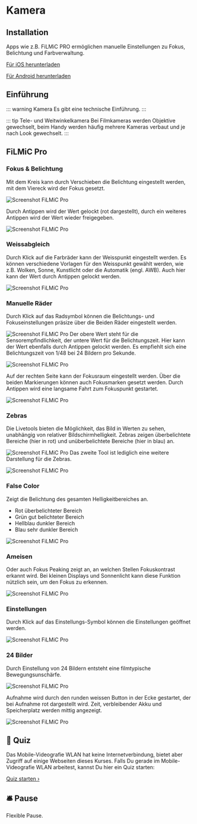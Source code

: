 # Kamera 

## Installation

Apps wie z.B. FiLMiC PRO ermöglichen manuelle Einstellungen zu Fokus, Belichtung und Farbverwaltung.

[Für iOS herunterladen](https://apps.apple.com/de/app/filmic-pro-profi-video-kamera/id436577167)

[Für Android herunterladen](https://play.google.com/store/apps/details?id=com.filmic.filmicpro&hl=de&gl=UShttps://play.google.com/store/apps/details?id=com.filmic.filmicpro&hl=de&gl=US)

## Einführung

::: warning Kamera
Es gibt eine technische Einführung.
:::


::: tip Tele- und Weitwinkelkamera
Bei Filmkameras werden Objektive gewechselt, beim Handy werden häufig mehrere Kameras verbaut und je nach Look gewechselt.
:::

## FiLMiC Pro


### Fokus & Belichtung
Mit dem Kreis kann durch Verschieben die Belichtung eingestellt werden, mit dem Viereck wird der Fokus gesetzt.

![Screenshot FiLMiC Pro](/images/kamera/c1.jpg)

Durch Antippen wird der Wert gelockt (rot dargestellt), durch ein weiteres Antippen wird der Wert wieder freigegeben. 

![Screenshot FiLMiC Pro](/images/kamera/c2.jpg)

### Weissabgleich
Durch Klick auf die Farbräder kann der Weisspunkt eingestellt werden. 
Es können verschiedene Vorlagen für den Weisspunkt gewählt werden, wie z.B. Wolken, Sonne, Kunstlicht oder die Automatik (engl. AWB).
Auch hier kann der Wert durch Antippen gelockt werden.

![Screenshot FiLMiC Pro](/images/kamera/c3.jpg)

### Manuelle Räder
Durch Klick auf das Radsymbol können die Belichtungs- und Fokuseinstellungen präsize über die Beiden Räder eingestellt werden.

![Screenshot FiLMiC Pro](/images/kamera/c4.jpg)
Der obere Wert steht für die Sensorempfindlichkeit, der untere Wert für die Belichtungszeit.
Hier kann der Wert ebenfalls durch Antippen gelockt werden.
Es empfiehlt sich eine Belichtungszeit von 1/48 bei 24 Bildern pro Sekunde.

![Screenshot FiLMiC Pro](/images/kamera/c5.jpg)

Auf der rechten Seite kann der Fokusraum eingestellt werden. Über die beiden Markierungen können auch Fokusmarken gesetzt werden.
Durch Antippen wird eine langsame Fahrt zum Fokuspunkt gestartet.

![Screenshot FiLMiC Pro](/images/kamera/c6.jpg)

### Zebras
Die Livetools bieten die Möglichkeit, das Bild in Werten zu sehen, unabhängig von relativer Bildschirmhelligkeit.
Zebras zeigen überbelichtete Bereiche (hier in rot) und unüberbelichtete Bereiche (hier in blau) an.

![Screenshot FiLMiC Pro](/images/kamera/c7.jpg)
Das zweite Tool ist lediglich eine weitere Darstellung für die Zebras.

![Screenshot FiLMiC Pro](/images/kamera/c8.jpg)
### False Color
Zeigt die Belichtung des gesamten Helligkeitbereiches an. 
- Rot überbelichteter Bereich
- Grün gut belichteter Bereich
- Hellblau dunkler Bereich
- Blau sehr dunkler Bereich

![Screenshot FiLMiC Pro](/images/kamera/c9.jpg)
### Ameisen
Oder auch Fokus Peaking zeigt an, an welchen Stellen Fokuskontrast erkannt wird.
Bei kleinen Displays und Sonnenlicht kann diese Funktion nützlich sein, um den Fokus zu erkennen.

![Screenshot FiLMiC Pro](/images/kamera/c10.jpg)

### Einstellungen
Durch Klick auf das Einstellungs-Symbol können die Einstellungen geöffnet werden.

![Screenshot FiLMiC Pro](/images/kamera/c11.jpg)
### 24 Bilder
Durch Einstellung von 24 Bildern entsteht eine filmtypische Bewegungsunschärfe.

![Screenshot FiLMiC Pro](/images/kamera/c12.jpg)

Aufnahme wird durch den runden weissen Button in der Ecke gestartet, der bei Aufnahme rot dargestellt wird.
Zeit, verbleibender Akku und Speicherplatz werden mittig angezeigt.

![Screenshot FiLMiC Pro](/images/kamera/c13.jpg)

## :speech_balloon: Quiz

Das Mobile-Videografie WLAN hat keine Internetverbindung, bietet aber Zugriff auf einige Webseiten dieses Kurses.
Falls Du gerade im Mobile-Videografie WLAN arbeitest, kannst Du hier ein Quiz starten:

<a href="//mobile-videografie.local:3000/quiz/2/controller" target="_blank" class="action-button secondary" aria-label="Online-Handout ›"> Quiz starten › </a>


## :bellhop_bell: Pause
Flexible Pause.
